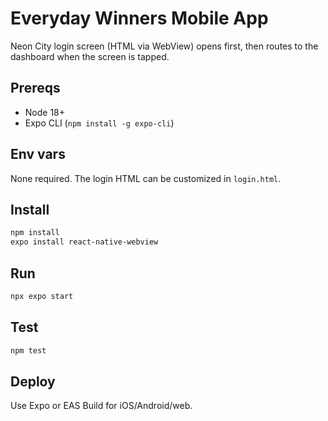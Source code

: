 # Everyday Winners Mobile App

Neon City login screen (HTML via WebView) opens first, then routes to the dashboard when the screen is tapped.

## Prereqs
- Node 18+
- Expo CLI (`npm install -g expo-cli`)

## Env vars
None required. The login HTML can be customized in `login.html`.

## Install
```bash
npm install
expo install react-native-webview
```

## Run
```bash
npx expo start
```

## Test
```bash
npm test
```

## Deploy
Use Expo or EAS Build for iOS/Android/web.
